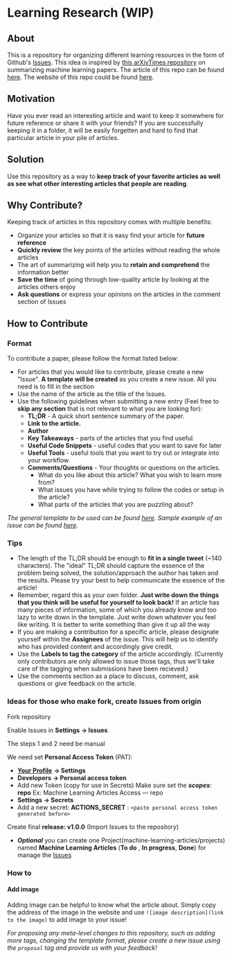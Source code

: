 # Learning Research (WIP)

## **About**

This is a repository for organizing different learning resources in the form of Github's [Issues](https://github.com/knowledge-for-good/learningresearch/issues). This idea is inspired by [this arXivTimes repository](https://github.com/yutarochan/arXivTimes) on summarizing machine learning papers. The article of this repo can be found [here](https://towardsdatascience.com/how-to-organize-your-data-science-articles-with-github-b5b9427dad37?source=friends_link&sk=4dfb338164ad6e95809d943f0dc0578e). The website of this repo could be found [here](https://khuyentran1401.github.io/machine-learning-articles/).

## **Motivation**

Have you ever read an interesting article and want to keep it somewhere for future reference or share it with your friends? If you are successfully keeping it in a folder, it will be easily forgetten and hard to find that particular article in your pile of articles.

## **Solution**

Use this repository as a way to **keep track of your favorite articles as well as see what other interesting articles that people are reading**.

## **Why Contribute?**

Keeping track of articles in this repository comes with multiple benefits:

*   Organize your articles so that it is easy find your article for **future reference**
*   **Quickly review** the key points of the articles without reading the whole articles
*   The art of summarizing will help you to **retain and comprehend** the information better
*   **Save the time** of going through low-quality article by looking at the articles others enjoy
*   **Ask questions** or express your opinions on the articles in the comment section of Issues

## **How to Contribute**

### **Format**

To contribute a paper, please follow the format listed below:

*   For articles that you would like to contribute, please create a new "Issue". **A template will be created** as you create a new issue. All you need is to fill in the section
*   Use the name of the article as the title of the Issues.
*   Use the following guidelines when submitting a new entry (Feel free to **skip any section** that is not relevant to what you are looking for):
    *   **TL;DR** - A quick short sentence summary of the paper.
    *   **Link to the article.**
    *   **Author**
    *   **Key Takeaways** - parts of the articles that you find useful.
    *   **Useful Code Snippets** - useful codes that you want to save for later
    *   **Useful Tools** - useful tools that you want to try out or integrate into your workflow
    *   **Comments/Questions** - Your thoughts or questions on the articles.
        *   What do you like about this article? What you wish to learn more from?
        *   What issues you have while trying to follow the codes or setup in the article?
        *   What parts of the articles that you are puzzling about?

_The general template to be used can be found_ [_here_](https://github.com/khuyentran1401/machine-learning-articles/blob/master/ISSUE_TEMPLATE.md)_. Sample example of an issue can be found_ [_here_](https://github.com/khuyentran1401/machine-learning-articles/issues/3)_._

### **Tips**

*   The length of the TL;DR should be enough to **fit in a single tweet** (~140 characters). The "ideal" TL;DR should capture the essence of the problem being solved, the solution/approach the author has taken and the results. Please try your best to help communicate the essence of the article!
*   Remember, regard this as your own folder. **Just write down the things that you think will be useful for yourself to look back!** If an article has many pieces of information, some of which you already know and too lazy to write down in the template. Just write down whatever you feel like writing. It is better to write something than give it up all the way
*   If you are making a contribution for a specific article, please designate yourself within the **Assignees** of the issue. This will help us to identify who has provided content and accordingly give credit.
*   Use the **Labels to tag the category** of the article accordingly. (Currently only contributors are only allowed to issue those tags, thus we'll take care of the tagging when submissions have been recieved.)
*   Use the comments section as a place to discuss, comment, ask questions or give feedback on the article.

### **Ideas for those who make fork, create Issues from origin**

Fork repository

Enable Issues in **Settings -> Issues**

The steps 1 and 2 need be manual

We need set **Personal Access Token** (PAT):

*   [**Your Profile**](https://github.com/settings/profile) **-> Settings**
*   **Developers -> Personal access token**
*   Add new Token (copy for use in Secrets) Make sure set the _**scopes**_: **repo** Ex: Machine Learning Articles Access — repo
*   **Settings -> Secrets**
*   Add a new secret: **ACTIONS\_SECRET** : `<paste personal access token generated before>`

Create final **release: v1.0.0** (Import Issues to the repository)

*   _**Optional**_ you can create one Project(machine-learning-articles/projects) named **Machine Learning Articles** (**To do** , **In progress**, **Done**) for manage the [Issues](https://github.com/oleksis/machine-learning-articles/projects/1)

### **How to**

#### **Add image**

Adding image can be helpful to know what the article about. Simply copy the address of the image in the website and use `![image description](link to the image)` to add image to your issue!

_For proposing any meta-level changes to this repository, such as adding more tags, changing the template format, please create a new issue using the `proposal` tag and provide us with your feedback!_
